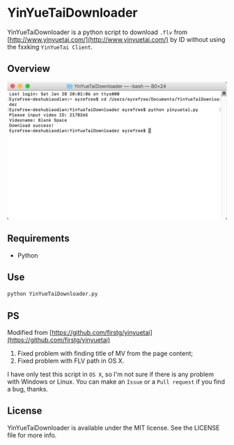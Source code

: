 # YinYueTaiDownloader

YinYueTaiDownloader is a python script to download `.flv` from [http://www.yinyuetai.com/](http://www.yinyuetai.com/) by ID without using the fxxking `YinYueTai Client`.

## Overview

![](assets/screenshot.png)

## Requirements

- Python

## Use

```python
python YinYueTaiDownloader.py
```

## PS

Modified from [https://github.com/firstg/yinyuetai](https://github.com/firstg/yinyuetai)

1. Fixed problem with finding title of MV from the page content;
2. Fixed problem with FLV path in OS X.

I have only test this script in `OS X`, so I'm not sure if there is any problem with Windows or Linux. You can make an `Issue` or a `Pull request` if you find a bug, thanks.

## License

YinYueTaiDownloader is available under the MIT license. See the LICENSE file for more info.
